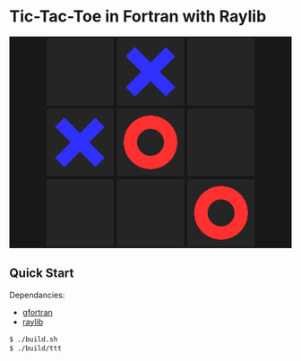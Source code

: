 # Tic-Tac-Toe in Fortran with Raylib

![thumbnail](./thumbnail.png)

## Quick Start

Dependancies:
- [gfortran](https://gcc.gnu.org/fortran/)
- [raylib](https://www.raylib.com/)

```console
$ ./build.sh
$ ./build/ttt
```
